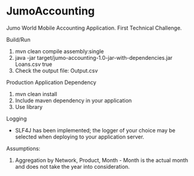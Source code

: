 # JumoAccounting
Jumo World Mobile Accounting Application.  First Technical Challenge.

Build/Run
 1. mvn clean compile assembly:single
 2. java -jar target/jumo-accounting-1.0-jar-with-dependencies.jar Loans.csv true
 3. Check the output file: Output.csv

Production Application Dependency
 1. mvn clean install
 2. Include maven dependency in your application
 3. Use library

Logging
 - SLF4J has been implemented; the logger of your choice may be selected when deploying to your application server.

Assumptions:
 1. Aggregation by Network, Product, Month - Month is the actual month and does not take the year into consideration.
